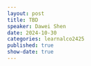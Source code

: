 ```yaml
---
layout: post
title: TBD
speaker: Dawei Shen
date: 2024-10-30
categories: learnalco2425
published: true
show-date: true
---
```

